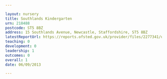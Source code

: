```yaml
---

layout: nursery
title: Southlands Kindergarten
urn: 218488
postcode: ST5 8BZ
address: 15 Southlands Avenue, Newcastle, Staffordshire, ST5 8BZ
latestReportUrl: https://reports.ofsted.gov.uk/provider/files/2277341/urn/218488.pdf
teaching: 0
development: 0
leadership: 1
outcomes: 0
overall: 1
date: 06/09/2013

---
```

